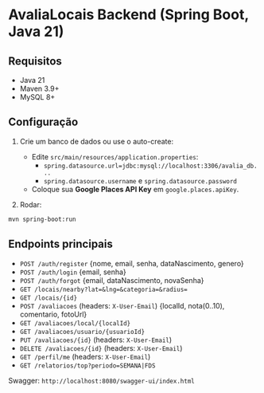 # AvaliaLocais Backend (Spring Boot, Java 21)

## Requisitos
- Java 21
- Maven 3.9+
- MySQL 8+

## Configuração
1. Crie um banco de dados ou use o auto-create:
   - Edite `src/main/resources/application.properties`:
     - `spring.datasource.url=jdbc:mysql://localhost:3306/avalia_db...`
     - `spring.datasource.username` e `spring.datasource.password`
   - Coloque sua **Google Places API Key** em `google.places.apiKey`.

2. Rodar:
```bash
mvn spring-boot:run
```

## Endpoints principais
- `POST /auth/register` {nome, email, senha, dataNascimento, genero}
- `POST /auth/login` {email, senha}
- `POST /auth/forgot` {email, dataNascimento, novaSenha}
- `GET /locais/nearby?lat=&lng=&categoria=&radius=`
- `GET /locais/{id}`
- `POST /avaliacoes` (headers: `X-User-Email`) {localId, nota(0..10), comentario, fotoUrl}
- `GET /avaliacoes/local/{localId}`
- `GET /avaliacoes/usuario/{usuarioId}`
- `PUT /avaliacoes/{id}` (headers: `X-User-Email`)
- `DELETE /avaliacoes/{id}` (headers: `X-User-Email`)
- `GET /perfil/me` (headers: `X-User-Email`)
- `GET /relatorios/top?periodo=SEMANA|FDS`

Swagger: `http://localhost:8080/swagger-ui/index.html`

